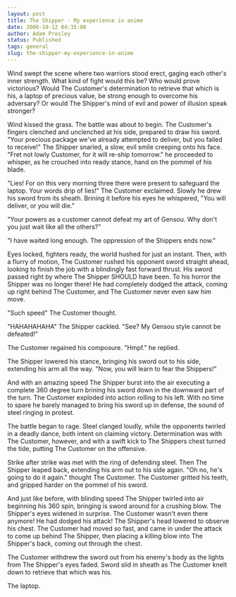 ```yaml
---
layout: post
title: The Shipper - My experience in anime
date: 2006-10-12 04:35:00
author: Adam Presley
status: Published
tags: general
slug: the-shipper-my-experience-in-anime
---
```

Wind swept the scene where two warriors stood erect, gaging each other's
inner strength. What kind of fight would this be? Who would prove
victorious? Would The Customer's determination to retrieve that which is
his, a laptop of precious value, be strong enough to overcome his
adversary? Or would The Shipper's mind of evil and power of illusion
speak stronger?

Wind kissed the grass. The battle was about to begin. The Customer's
fingers clenched and unclenched at his side, prepared to draw his
sword.
"Your precious package we've already attempted to deliver, but you
failed to receive!" The Shipper snarled, a slow, evil smile creeping
onto his face. "Fret not lowly Customer, for it will re-ship tomorrow."
he proceeded to whisper, as he crouched into ready stance, hand on the
pommel of his blade.

"Lies! For on this very morning three there were present to safeguard
the laptop. Your words drip of lies!" The Customer exclaimed. Slowly he
drew his sword from its sheath. Brining it before his eyes he whispered,
"You will deliver, or you will die."

"Your powers as a customer cannot defeat my art of Gensou. Why don't you
just wait like all the others?"

"I have waited long enough. The oppression of the Shippers ends now."

Eyes locked, fighters ready, the world hushed for just an instant. Then,
with a flurry of motion, The Customer rushed his opponent sword straight
ahead, looking to finish the job with a blindingly fast forward thrust.
His sword passed right by where The Shipper SHOULD have been. To his
horror the Shipper was no longer there! He had completely dodged the
attack, coming up right behind The Customer, and The Customer never even
saw him move.

"Such speed" The Customer thought.

"HAHAHAHAHA" The Shipper cackled. "See? My Gensou style cannot be
defeated!"

The Customer regained his composure. "Hmpf." he replied.

The Shipper lowered his stance, bringing his sword out to his side,
extending his arm all the way. "Now, you will learn to fear the
Shippers!"

And with an amazing speed The Shipper burst into the air executing a
complete 360 degree turn brining his sword down in the downward part of
the turn. The Customer exploded into action rolling to his left. With no
time to spare he barely managed to bring his sword up in defense, the
sound of steel ringing in protest.

The battle began to rage. Steel clanged loudly, while the opponents
twirled in a deadly dance, both intent on claiming victory.
Determination was with The Customer, however, and with a swift kick to
The Shippers chest turned the tide, putting The Customer on the
offensive.

Strike after strike was met with the ring of defending steel. Then The
Shipper leaped back, extending his arm out to his side again. "Oh no, he's
going to do it again." thought The Customer. The Customer gritted his
teeth, and gripped harder on the pommel of his sword.

And just like before, with blinding speed The Shipper twirled into air
beginning his 360 spin, bringing is sword around for a crushing blow.
The Shipper's eyes widened in surprise. The Customer wasn't even there
anymore! He had dodged his attack! The Shipper's head lowered to observe
his chest. The Customer had moved so fast, and came in under the attack
to come up behind The Shipper, then placing a killing blow into The
Shipper's back, coming out through the chest.

The Customer withdrew the sword out from his enemy's body as the lights
from The Shipper's eyes faded. Sword slid in sheath as The Customer
knelt down to retrieve that which was his.

The laptop.
